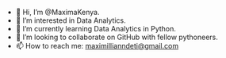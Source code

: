 - 👋 Hi, I’m @MaximaKenya.
- 👀 I’m interested in Data Analytics.
- 🌱 I’m currently learning Data Analytics in Python.
- 💞️ I’m looking to collaborate on GitHub with fellow pythoneers.
- 📫 How to reach me: maximillianndeti@gmail.com

<!---
MaximaKenya/MaximaKenya is a ✨ special ✨ repository because its `README.md` (this file) appears on your GitHub profile.
You can click the Preview link to take a look at your changes.
--->
